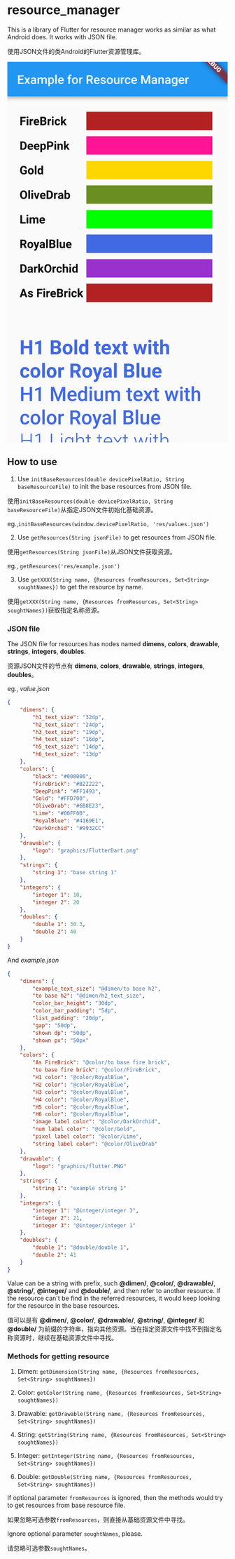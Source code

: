 # resource_manager

This is a library of Flutter for resource manager works as similar as what Android does. It works with JSON file.  

使用JSON文件的类Android的Flutter资源管理库。

![alt](https://github.com/chrisfang6/uploads/blob/master/resource_manager/1.png)

## How to use

1. Use `initBaseResources(double devicePixelRatio, String baseResourceFile)` to init the base resources from JSON file.  

使用`initBaseResources(double devicePixelRatio, String baseResourceFile)`从指定JSON文件初始化基础资源。  

eg.,`initBaseResources(window.devicePixelRatio, 'res/values.json')`  

2. Use `getResources(String jsonFile)` to get resources from JSON file.   

使用`getResources(String jsonFile)`从JSON文件获取资源。  

eg., `getResources('res/example.json')`  

3. Use `getXXX(String name, {Resources fromResources, Set<String> soughtNames})` to get the resource by name.   

使用`getXXX(String name, {Resources fromResources, Set<String> soughtNames})`获取指定名称资源。

### JSON file

The JSON file for resources has nodes named **dimens**, **colors**, **drawable**, **strings**, **integers**, **doubles**.   

资源JSON文件的节点有 **dimens**, **colors**, **drawable**, **strings**, **integers**, **doubles**。   

eg., *value.json*

```json
{
    "dimens": {
        "h1_text_size": "32dp",
        "h2_text_size": "24dp",
        "h3_text_size": "19dp",
        "h4_text_size": "16dp",
        "h5_text_size": "14dp",
        "h6_text_size": "13dp"
    },
    "colors": {
        "black": "#000000",
        "FireBrick": "#B22222",
        "DeepPink": "#FF1493",
        "Gold": "#FFD700",
        "OliveDrab": "#6B8E23",
        "Lime": "#00FF00",
        "RoyalBlue": "#4169E1",
        "DarkOrchid": "#9932CC"
    },
    "drawable": {
        "logo": "graphics/FlutterDart.png"
    },
    "strings": {
        "string 1": "base string 1"
    },
    "integers": {
        "integer 1": 10,
        "integer 2": 20
    },
    "doubles": {
        "double 1": 30.3,
        "double 2": 40
    }
}
```



And *example.json*

```json
{
    "dimens": {
        "example_text_size": "@dimen/to base h2",
        "to base h2": "@dimen/h2_text_size",
        "color_bar_height": "30dp",
        "color_bar_padding": "5dp",
        "list_padding": "20dp",
        "gap": "50dp",
        "shown dp": "50dp",
        "shown px": "50px"
    },
    "colors": {
        "As FireBrick": "@color/to base fire brick",
        "to base fire brick": "@color/FireBrick",
        "H1 color": "@color/RoyalBlue",
        "H2 color": "@color/RoyalBlue",
        "H3 color": "@color/RoyalBlue",
        "H4 color": "@color/RoyalBlue",
        "H5 color": "@color/RoyalBlue",
        "H6 color": "@color/RoyalBlue",
        "image label color": "@color/DarkOrchid",
        "num label color": "@color/Gold",
        "pixel label color": "@color/Lime",
        "string label color": "@color/OliveDrab"
    },
    "drawable": {
        "logo": "graphics/flutter.PNG"
    },
    "strings": {
        "string 1": "example string 1"
    },
    "integers": {
        "integer 1": "@integer/integer 3",
        "integer 2": 21,
        "integer 3": "@integer/integer 1"
    },
    "doubles": {
        "double 1": "@double/double 1",
        "double 2": 41
    }
}
```



Value can be a string with prefix, such **@dimen/**, **@color/**, **@drawable/**, **@string/**, **@integer/** and **@double/**, and then refer to another resource. If the resource can't be find in the referred resources, it would keep looking for the resource in the base resources.  

值可以是有  **@dimen/**, **@color/**, **@drawable/**, **@string/**, **@integer/** 和 **@double/** 为前缀的字符串，指向其他资源。当在指定资源文件中找不到指定名称资源时，继续在基础资源文件中寻找。

### Methods for getting resource

1. Dimen: `getDimension(String name, {Resources fromResources, Set<String> soughtNames})`

2. Color: `getColor(String name, {Resources fromResources, Set<String> soughtNames})`

3. Drawable: `getDrawable(String name, {Resources fromResources, Set<String> soughtNames})`

4. String: `getString(String name, {Resources fromResources, Set<String> soughtNames})`

5. Integer: `getInteger(String name, {Resources fromResources, Set<String> soughtNames})`

6. Double: `getDouble(String name, {Resources fromResources, Set<String> soughtNames})`

If optional parameter `fromResources` is ignored, then the methods would try to get resources from base resource file.   

如果忽略可选参数`fromResources`，则直接从基础资源文件中寻找。

Ignore optional parameter `soughtNames`, please.   

请忽略可选参数`soughtNames`。